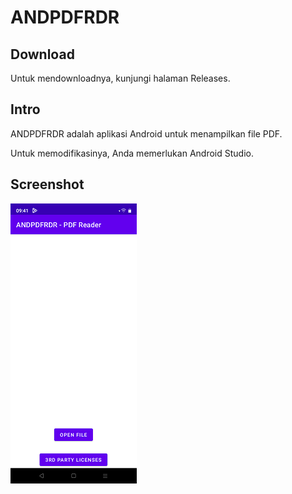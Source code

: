 # ANDPDFRDR

## Download

Untuk mendownloadnya, kunjungi halaman Releases.

## Intro

ANDPDFRDR adalah aplikasi Android untuk menampilkan file PDF.

Untuk memodifikasinya, Anda memerlukan Android Studio.

## Screenshot

![ScreenShot](assets/ANDPDFRDR-Screenshot-Small.png?raw=true)